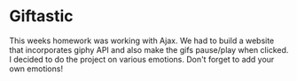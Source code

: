 # Giftastic

This weeks homework was working with Ajax. We had to build a website that incorporates giphy API and also make the gifs pause/play when clicked. I decided to do the project on various emotions. Don't forget to add your own emotions!